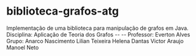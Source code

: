 # biblioteca-grafos-atg
Implementação de uma biblioteca para manipulação de grafos em Java.
Disciplina: Aplicação de Teoria dos Grafos   -- --    Professor: Everton Alves
Grupo: Anarco Nascimento
       Lilian Teixeira
       Helena Dantas
       Victor Araujo
       Manoel Neto
       
